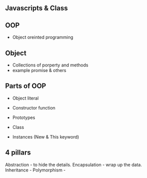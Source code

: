 ## Javascripts & Class

## OOP
- Object oreinted programming

## Object
- Collections of porperty and methods
- example promise & others

## Parts of OOP
- Object literal

- Constructor function
- Prototypes
- Class
- Instances (New & This keyword)


## 4 pillars
Abstraction - to hide the details.
Encapsulation - wrap up the data.
Inheritance - 
Polymorphism - 